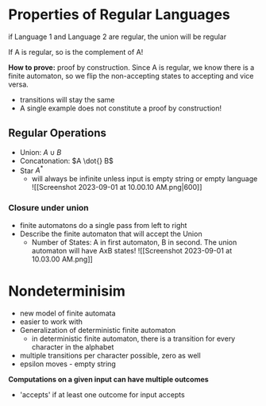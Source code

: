 # Properties of Regular Languages

if Language 1 and Language 2 are regular, the union will be regular

If A is regular, so is the complement of A!

**How to prove:** proof by construction. Since A is regular, we know there is a finite automaton, so we flip the non-accepting states to accepting and vice versa.
- transitions will stay the same
- A single example does not constitute a proof by construction!


## Regular Operations
- Union: $A \cup B$
- Concatonation: $A \dot{} B$
- Star $A^*$
	- will always be infinite unless input is empty string or empty language
![[Screenshot 2023-09-01 at 10.00.10 AM.png|600]]


### Closure under union

- finite automatons do a single pass from left to right
- Describe the finite automaton that will accept the Union
	- Number of States: A in first automaton, B in second. The union automaton will have AxB states!
![[Screenshot 2023-09-01 at 10.03.00 AM.png]]
# Nondeterminisim
- new model of finite automata
- easier to work with
- Generalization of deterministic finite automaton
	- in deterministic finite automaton, there is a transition for every character in the alphabet
- multiple transitions per character possible, zero as well
- epsilon moves - empty string

**Computations on a given input can have multiple outcomes**
- 'accepts' if at least one outcome for input accepts